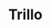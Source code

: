 ---
title       : "Trillo"
description : "Trillo flexbox"
imageUrl   : "/assets/img/project-3.jpg"
imageAlt    : "project-3"
---
